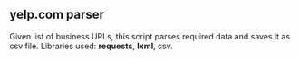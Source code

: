 ## yelp.com parser

Given list of business URLs, this script parses required data and saves it as csv file. Libraries used: **requests**, **lxml**, csv.
